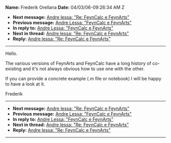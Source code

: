 **Name:** Frederik Orellana
**Date:** 04/03/06-09:26:34 AM Z

  - **Next message:** [Andre lessa: "Re: FeynCalc e
    FeynArts"](0357.html)
  - **Previous message:** [Andre Lessa: "FeynCalc e
    FeynArts"](0355.html)
  - **In reply to:** [Andre Lessa: "FeynCalc e FeynArts"](0355.html)
  - **Next in thread:** [Andre lessa: "Re: FeynCalc e
    FeynArts"](0357.html)
  - **Reply:** [Andre lessa: "Re: FeynCalc e FeynArts"](0357.html)

-----

Hello.  

The various versions of FeynArts and FeynCalc have a long history of
co-existing and it's not always obvious how to use one with the other.  

If you can provide a concrete example (.m file or notebook) I will be
happy to have a look at it.  

Frederik  

-----

  - **Next message:** [Andre lessa: "Re: FeynCalc e
    FeynArts"](0357.html)
  - **Previous message:** [Andre Lessa: "FeynCalc e
    FeynArts"](0355.html)
  - **In reply to:** [Andre Lessa: "FeynCalc e FeynArts"](0355.html)
  - **Next in thread:** [Andre lessa: "Re: FeynCalc e
    FeynArts"](0357.html)
  - **Reply:** [Andre lessa: "Re: FeynCalc e FeynArts"](0357.html)

-----

